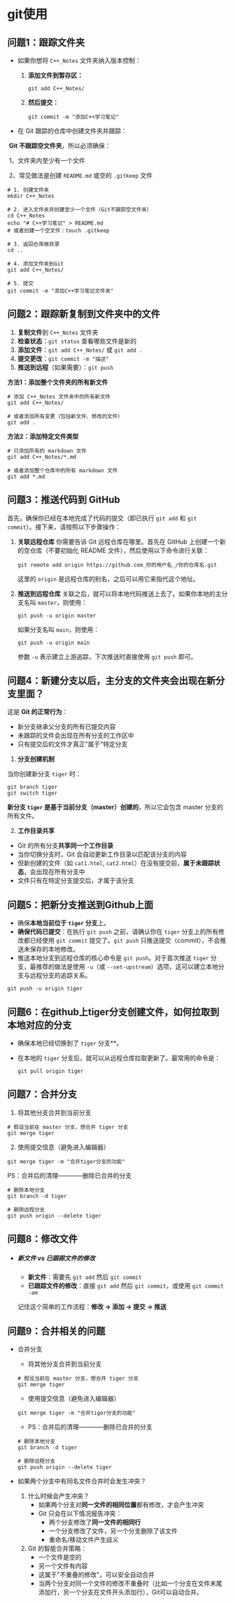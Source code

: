# git使用

## 问题1：跟踪文件夹

- 如果你想将 `C++_Notes` 文件夹纳入版本控制：

  1. **添加文件到暂存区：**

     ```
     git add C++_Notes/
     ```

  2. **然后提交：**

     ```
     git commit -m "添加C++学习笔记"
     ```

- 在 Git 跟踪的仓库中创建文件夹并跟踪：

​	**Git 不跟踪空文件夹**，所以必须确保：

​		1、文件夹内至少有一个文件

​		2、常见做法是创建 `README.md` 或空的 `.gitkeep` 文件

```
# 1. 创建文件夹
mkdir C++_Notes

# 2. 进入文件夹并创建至少一个文件（Git不跟踪空文件夹）
cd C++_Notes
echo "# C++学习笔记" > README.md
# 或者创建一个空文件：touch .gitkeep

# 3. 返回仓库根目录
cd ..

# 4. 添加文件夹到Git
git add C++_Notes/

# 5. 提交
git commit -m "添加C++学习笔记文件夹"
```

## 问题2：跟踪新复制到文件夹中的文件

1. **复制文件**到 `C++_Notes` 文件夹
2. **检查状态**：`git status` 查看哪些文件是新的
3. **添加文件**：`git add C++_Notes/` 或 `git add .`
4. **提交更改**：`git commit -m "描述"`
5. **推送到远程**（如果需要）：`git push`

**方法1：添加整个文件夹的所有新文件**

```
# 添加 C++_Notes 文件夹中的所有新文件
git add C++_Notes/

# 或者添加所有变更（包括新文件、修改的文件）
git add .
```

**方法2：添加特定文件类型**

```
# 只添加所有的 markdown 文件
git add C++_Notes/*.md

# 或者添加整个仓库中的所有 markdown 文件
git add *.md
```

## 问题3：推送代码到 GitHub

首先，确保你已经在本地完成了代码的提交（即已执行 `git add` 和 `git commit`）。接下来，请按照以下步骤操作：

1. **关联远程仓库**
   你需要告诉 Git 远程仓库在哪里。首先在 GitHub 上创建一个新的空仓库（不要初始化 README 文件），然后使用以下命令进行关联：

   ```
   git remote add origin https://github.com_你的用户名_/你的仓库名.git
   ```

   这里的 `origin` 是远程仓库的别名，之后可以用它来指代这个地址。

2. **推送到远程仓库**
   关联之后，就可以将本地代码推送上去了。如果你本地的主分支名叫 `master`，则使用：

   ```
   git push -u origin master
   ```

   如果分支名叫 `main`，则使用：

   ```
   git push -u origin main
   ```

   参数 `-u` 表示建立上游追踪，下次推送时直接使用 `git push` 即可。

## 问题4：新建分支以后，主分支的文件夹会出现在新分支里面？

这是 **Git 的正常行为**：

- 新分支继承父分支的所有已提交内容
- 未跟踪的文件会出现在所有分支的工作区中
- 只有提交后的文件才真正"属于"特定分支

1. **分支创建机制**

当你创建新分支 `tiger` 时：

```
git branch tiger
git switch tiger
```

**新分支 `tiger` 是基于当前分支（master）创建的**，所以它会包含 master 分支的所有文件。

2. **工作目录共享**

- Git 的所有分支**共享同一个工作目录**
- 当你切换分支时，Git 会自动更新工作目录以匹配该分支的内容
- 但新创建的文件（如 `cat1.html`, `cat2.html`）在没有提交前，**属于未跟踪状态**，会出现在所有分支中
- 文件只有在特定分支提交后，才属于该分支

## 问题5：把新分支推送到Github上面

- 确保**本地当前位于 `tiger` 分支**上。
- **确保代码已提交**：在执行 `git push` 之前，请确认你在 `tiger` 分支上的所有修改都已经使用 `git commit` 提交了。`git push` 只推送提交（commit），不会推送未保存的本地修改。
- 推送本地分支到远程仓库的核心命令是 `git push`。对于首次推送 `tiger` 分支，最推荐的做法是使用 `-u`（或 `--set-upstream`）选项，这可以建立本地分支与远程分支的追踪关系。

```
git push -u origin tiger
```

## 问题6：在github上tiger分支创建文件，如何拉取到本地对应的分支

- 确保本地已经切换到了 `tiger` 分支**。

- 在本地的 `tiger` 分支后，就可以从远程仓库拉取更新了。最常用的命令是：

  ```
  git pull origin tiger
  ```

## 问题7：合并分支

1. 将其他分支合并到当前分支

```
# 假设当前在 master 分支，想合并 tiger 分支
git merge tiger
```

2. 使用提交信息（避免进入编辑器）

```
git merge tiger -m "合并tiger分支的功能"
```

PS：合并后的清理————删除已合并的分支

```
# 删除本地分支
git branch -d tiger

# 删除远程分支
git push origin --delete tiger
```

## 问题8：修改文件

- ##### 新文件 vs 已跟踪文件的修改

  - **新文件**：需要先 `git add` 然后 `git commit`
  - **已跟踪文件的修改**：直接 `git add` 然后 `git commit`，或使用 `git commit -am`

  记住这个简单的工作流程：**修改 → 添加 → 提交 → 推送**

## 问题9：合并相关的问题

- 合并分支

  - 将其他分支合并到当前分支

  ```
  # 假设当前在 master 分支，想合并 tiger 分支
  git merge tiger
  ```

  - 使用提交信息（避免进入编辑器）

  ```
  git merge tiger -m "合并tiger分支的功能"
  ```

  - PS：合并后的清理————删除已合并的分支

  ```
  # 删除本地分支
  git branch -d tiger
  
  # 删除远程分支
  git push origin --delete tiger
  ```

- 如果两个分支中有同名文件合并时会发生冲突？
  1. 什么时候会产生冲突？
     - 如果两个分支对**同一文件的相同位置**都有修改，才会产生冲突
     - Git 只会在以下情况报告冲突：
       - 两个分支修改了**同一文件的相同行**
       - 一个分支修改了文件，另一个分支删除了该文件
       - 重命名/移动文件产生歧义
  2. Git 的智能合并策略：
     - 一个文件是空的
     - 另一个文件有内容
     - 这属于"不重叠的修改"，可以安全自动合并
     - 当两个分支对同一个文件的修改不重叠时（比如一个分支在文件末尾添加行，另一个分支在文件开头添加行），Git可以自动合并。